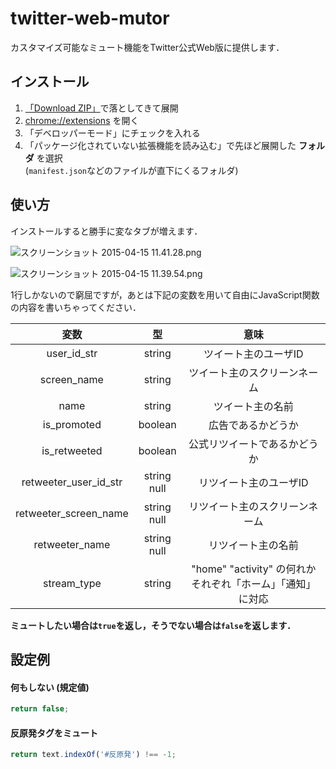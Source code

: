 # twitter-web-mutor

カスタマイズ可能なミュート機能をTwitter公式Web版に提供します．

## インストール

1. [「Download ZIP」](https://github.com/mpyw/twitter-web-mutor/archive/master.zip)で落としてきて展開
2. [chrome://extensions](chrome://extensions) を開く
3. 「デベロッパーモード」にチェックを入れる
4. 「パッケージ化されていない拡張機能を読み込む」で先ほど展開した **フォルダ** を選択<br /> (`manifest.json`などのファイルが直下にくるフォルダ)

## 使い方

インストールすると勝手に変なタブが増えます．

![スクリーンショット 2015-04-15 11.41.28.png](https://qiita-image-store.s3.amazonaws.com/0/25060/f26a373a-4e34-962e-3654-5f95d464cb89.png)

![スクリーンショット 2015-04-15 11.39.54.png](https://qiita-image-store.s3.amazonaws.com/0/25060/2fd1bace-0751-1551-4cab-6c4dc1ab0ef6.png)

1行しかないので窮屈ですが，あとは下記の変数を用いて自由にJavaScript関数の内容を書いちゃってください．

|変数|型|意味|
|:--:|:--:|:--:|
|user_id_str|string|ツイート主のユーザID|
|screen_name|string|ツイート主のスクリーンネーム|
|name|string|ツイート主の名前|
|is_promoted|boolean|広告であるかどうか|
|is_retweeted|boolean|公式リツイートであるかどうか|
|retweeter_user_id_str|string<br />null|リツイート主のユーザID|
|retweeter_screen_name|string<br />null|リツイート主のスクリーンネーム|
|retweeter_name|string<br />null|リツイート主の名前|
|stream_type|string| "home" "activity" の何れか<br />それぞれ「ホーム」「通知」に対応|

**ミュートしたい場合は`true`を返し，そうでない場合は`false`を返します．**  

## 設定例

#### 何もしない (規定値)

```javascript
return false;
```

#### 反原発タグをミュート

```javascript
return text.indexOf('#反原発') !== -1;
```

